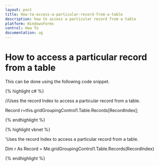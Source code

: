 ```yaml
---
layout: post
title: How-to-access-a-particular-record-from-a-table
description: how to access a particular record from a table
platform: WindowsForms
control: How To
documentation: ug
---
```


# How to access a particular record from a table

This can be done using the following code snippet.

{% highlight c# %}



//Uses the record Index to access a particular record from a table.

Record r=this.gridGroupingControl1.Table.Records[RecordIndex];

{% endhighlight %}

{% highlight vbnet %}



'Uses the record Index to access a particular record from a table.

Dim r As Record = Me.gridGroupingControl1.Table.Records(RecordIndex)

{% endhighlight %}

